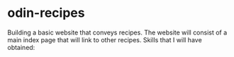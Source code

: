 # odin-recipes
Building a basic website that conveys recipes.
The website will consist of a main index page
that will link to other recipes.
Skills that I will have obtained: